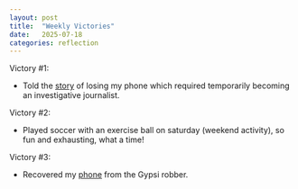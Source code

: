 ```yaml
---
layout: post
title:  "Weekly Victories"
date:   2025-07-18
categories: reflection
---
```


Victory #1:
- Told the [story](https://youtu.be/NznliWDjmio) of losing my phone which required temporarily becoming an investigative journalist.

Victory #2:
- Played soccer with an exercise ball on saturday (weekend activity), so fun and exhausting, what a time!

Victory #3:
- Recovered my [phone](https://kiankyars.github.io/tutorial/2025/07/15/iPhoneHygiene.html) from the Gypsi robber.